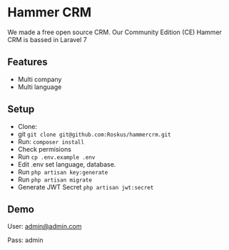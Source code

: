 # Hammer CRM
We made a free open source CRM. Our Community Edition (CE) Hammer CRM is bassed in Laravel 7

## Features
* Multi company
* Multi language

## Setup

* Clone:
* git ```git clone git@github.com:Roskus/hammercrm.git```
* Run: ```composer install```
* Check permisions
* Run ```cp .env.example .env```
* Edit .env set language, database.
* Run ```php artisan key:generate```
* Run ```php artisan migrate```
* Generate JWT Secret ```php artisan jwt:secret```

## Demo
User: admin@admin.com

Pass: admin
